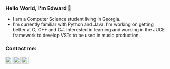 ### Hello World, I'm Edward 👋
- I am a Computer Science student living in Georgia.
- I'm currently familiar with Python and Java. I'm working on getting better at C, C++ and C#. Interested in learning and working in the JUCE framework to develop VSTs to be used in music production. 

### Contact me:
[<img align="left" alt="Edward | LinkedIn" width="22px" src="https://cdn.jsdelivr.net/npm/simple-icons@v3/icons/linkedin.svg" />][linkedin]
[<img align="left" alt="Edward | Gmail" width="22px" src="https://upload.wikimedia.org/wikipedia/commons/7/7e/Gmail_icon_%282020%29.svg" />][gmail]
[<img align="left" alt="Edward | Soundcloud" width="22px" src="https://upload.wikimedia.org/wikipedia/commons/thumb/a/a2/Antu_soundcloud.svg/512px-Antu_soundcloud.svg.png"/>][soundcloud]
<!---
hauntedw/hauntedw is a ✨ special ✨ repository because its `README.md` (this file) appears on your GitHub profile.
You can click the Preview link to take a look at your changes.
--->

[linkedin]: https://www.linkedin.com/in/edward-hinds/
[gmail]: mailto:hindsedward@gmail.com
[soundcloud]: https://soundcloud.com/hikarih
